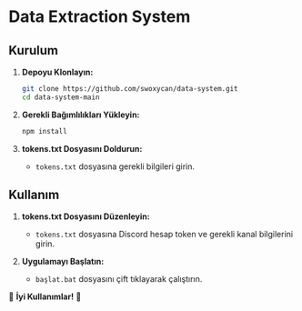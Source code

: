 # Data Extraction System

## Kurulum

1. **Depoyu Klonlayın:**
    ```bash
    git clone https://github.com/swoxycan/data-system.git
    cd data-system-main
    ```

2. **Gerekli Bağımlılıkları Yükleyin:**
    ```bash
    npm install
    ```

3. **tokens.txt Dosyasını Doldurun:**
    - `tokens.txt` dosyasına gerekli bilgileri girin.

## Kullanım

1. **tokens.txt Dosyasını Düzenleyin:**
    - `tokens.txt` dosyasına Discord hesap token ve gerekli kanal bilgilerini girin.

2. **Uygulamayı Başlatın:**
    - `başlat.bat` dosyasını çift tıklayarak çalıştırın.

💛 **İyi Kullanımlar!** 💛
